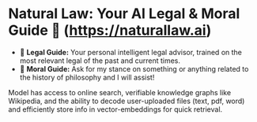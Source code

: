 # Natural Law: Your AI Legal & Moral Guide 🧠 (https://naturallaw.ai)

- 🧠 **Legal Guide:** Your personal intelligent legal advisor, trained on the most relevant legal of the past and current times.
- 🤔 **Moral Guide:** Ask for my stance on something or anything related to the history of philosophy and I will assist!

Model has access to online search, verifiable knowledge graphs like Wikipedia, and the ability to decode user-uploaded files (text, pdf, word) and efficiently store info in vector-embeddings for quick retrieval.
